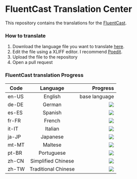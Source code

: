 # FluentCast Translation Center

This repository contains the translations for the [FluentCast](https://fluentcast.luandersonn.com).

### How to translate
1. Download the language file you want to translate [here](files/).
2. Edit the file using a XLIFF editor. I recommend [Poedit](https://poedit.net/).
3. Upload the file to the repository
4. Open a pull request

### FluentCast translation Progress
| Code  | Language | Progress |
|------ |:--------:|-----:|
| en-US | English | base language |
| de-DE | German | ![](https://us-central1-progress-markdown.cloudfunctions.net/progress/98)
| es-ES | Spanish | ![](https://us-central1-progress-markdown.cloudfunctions.net/progress/98)
| fr-FR | French | ![](https://us-central1-progress-markdown.cloudfunctions.net/progress/98)
| it-IT | Italian | ![](https://us-central1-progress-markdown.cloudfunctions.net/progress/98)
| ja-JP | Japanese | ![](https://us-central1-progress-markdown.cloudfunctions.net/progress/99)
| mt-MT | Maltese | ![](https://us-central1-progress-markdown.cloudfunctions.net/progress/100)
| pt-BR | Portuguese | ![](https://us-central1-progress-markdown.cloudfunctions.net/progress/100)
| zh-CN | Simplified Chinese | ![](https://us-central1-progress-markdown.cloudfunctions.net/progress/100)
| zh-TW | Traditional Chinese | ![](https://us-central1-progress-markdown.cloudfunctions.net/progress/100)